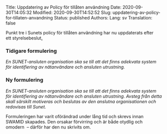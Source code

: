 Title: Uppdatering av Policy för tillåten användning
Date: 2020-09-30T14:05:32
Modified: 2020-09-30T14:52:52
Slug: uppdatering-av-policy-for-tillaten-anvandning
Status: published
Authors: 
Lang: sv
Translation: false

Punkt tre i Sunets policy för tillåten användning har nu uppdaterats efter ett styrelsebeslut[.](/wp-content/uploads/2015/04/2015-09-08-Protokoll.pdf)



### Tidigare formulering


*En SUNET-ansluten organisation ska se till att det finns adekvata system för identifiering av nätanvändare och ansluten utrustning.*


### Ny formulering


*En SUNET-ansluten organisation ska se till att det finns adekvata system för identifiering av nätanvändare och ansluten utrustning. Avsteg från detta skall särskilt motiveras och beslutas av den anslutna organisationen och redovisas till Sunet.*


Formuleringen har varit oförändrad under lång tid och skrevs innan SWAMID skapades. Den orsakar förvirring och är både otydlig och omodern  – därför har den nu skrivits om.


 



